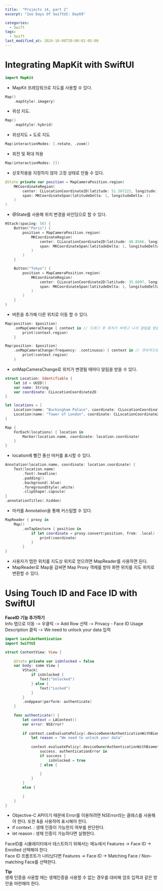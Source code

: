 ```yaml
---
title:  "Projects 14, part 2"
excerpt: "1oo Days Of SwiftUI: Day69"

categories:
  - Swift
tags:
  - Swift
last_modified_at: 2024-10-08T20:00:02-05:00
---
```


# Integrating MapKit with SwiftUI

```Swift
import MapKit
```
- MapKit 프레임워크로 지도를 사용할 수 있다.

```Swift
Map()
    .mapStyle(.imagery)
```
- 위성 지도.

```Swift
Map()
    .mapStyle(.hybrid)
```
- 위성지도 + 도로 지도

```Swift
Map(interactionModes: [.rotate, .zoom])
```
- 회전 및 확대 허용

```Swift
Map(interactionModes: [])
```
- 상호작용을 지정하지 않아 고정 상태로 만들 수 있다.

```Swift
@State private var position = MapCameraPosition.region(
    MKCoordinateRegion(
        center: CLLocationCoordinate2D(latitude: 51.507222, longitude: -0.1275),
        span: MKCoordinateSpan(latitudeDelta: 1, longitudeDelta: 1)
    )
)
```
- @State를 사용해 위치 변경을 바인딩으로 할 수 있다.

```Swift
HStack(spacing: 50) {
    Button("Paris") {
        position = MapCameraPosition.region(
            MKCoordinateRegion(
                center: CLLocationCoordinate2D(latitude: 48.8566, longitude: 2.3522),
                span: MKCoordinateSpan(latitudeDelta: 1, longitudeDelta: 1)
            )
        )
    }

    Button("Tokyo") {
        position = MapCameraPosition.region(
            MKCoordinateRegion(
                center: CLLocationCoordinate2D(latitude: 35.6897, longitude: 139.6922),
                span: MKCoordinateSpan(latitudeDelta: 1, longitudeDelta: 1)
            )
        )
    }
}
```
- 버튼을 추가해 다른 위치로 이동 할 수 있다.
```Swift
Map(position: $position)
    .onMapCameraChange { context in // 드래그 후 위치가 바뀌고 나서 알림을 받음.
        print(context.region)
    }

Map(position: $position)
    .onMapCameraChange(frequency: .continuous) { context in // 연속적으로 알림을 받음.
        print(context.region)
    }

```
- onMapCameraChange로 위치가 변경될 때마다 알림을 받을 수 있다.

```Swift
struct Location: Identifiable {
    let id = UUID()
    var name: String
    var coordinate: CLLocationCoordinate2D
}
```
```Swift
let locations = [
    Location(name: "Buckingham Palace", coordinate: CLLocationCoordinate2D(latitude: 51.501, longitude: -0.141)),
    Location(name: "Tower of London", coordinate: CLLocationCoordinate2D(latitude: 51.508, longitude: -0.076))
]
```
```Swift
Map {
    ForEach(locations) { location in
        Marker(location.name, coordinate: location.coordinate)
    }
}
```
- location에 빨간 풍선 마커를 표시할 수 있다.

```Swift
Annotation(location.name, coordinate: location.coordinate) {
    Text(location.name)
        .font(.headline)
        .padding()
        .background(.blue)
        .foregroundStyle(.white)
        .clipShape(.capsule)
}
.annotationTitles(.hidden)
```
- 마커를 Annotation을 통해 커스텀할 수 있다.

```Swift
MapReader { proxy in
    Map()
        .onTapGesture { position in
            if let coordinate = proxy.convert(position, from: .local) {
                print(coordinate)
            }
        }
}
```
- 사용자가 탭한 위치를 지도상 위치로 얻으려면 MapReader를 사용하면 된다.
- MapReader로 Map을 감싸면 Map Proxy 객체를 받아 화면 위치를 지도 위치로 변환할 수 있다.

# Using Touch ID and Face ID with SwiftUI

**FaceID 기능 추가하기**<br>
Info 탭으로 이동 -> 우클릭 -> Add Row 선택 -> Privacy - Face ID Usage Description 클릭 -> We need to unlock your data 입력

```Swift
import LocalAuthentication
import SwiftUI

struct ContentView: View {
    
    @State private var isUnlocked = false
    var body: some View {
        VStack{
            if isUnlocked {
                Text("Unlocked")
            } else {
                Text("Locked")
            }
        }
        .onAppear(perform: authenticate)
    }
    
    func authenticate() {
        let context = LAContext()
        var error: NSError?
        
        if context.canEvaluatePolicy(.deviceOwnerAuthenticationWithBiometrics, error: &error) {
            let reason = "We need to unlock your data"
            
            context.evaluatePolicy(.deviceOwnerAuthenticationWithBiometrics, localizedReason: reason) {
                success, authenticationError in
                if success {
                    isUnlocked = true
                } else {
                    
                }
            }
        }
        else {
            
        }
    }
}
```
- Objective-C API이기 때문에 Error를 이용하려면 NSError라는 클래스를 사용해야 한다. 또한 &을 사용하여 표시해야 한다.
- if context. : 생채 인증이 가능한지 여부를 판단한다.
- let reason : 생채 인증이 가능하다면 실행한다.

FaceID를 시뮬레이터에서 테스트하기 위해서는 메뉴에서 Features -> Face ID -> Enrolled 선택해야 한다. <br>
Face ID 프롬프트가 나타났다면 Features -> Face ID -> Matching Face / Non-matching Face를 선택한다.<br>

**Tip**<br>
생채 인증을 사용할 때는 생채인증을 사용할 수 없는 경우를 대비해 암호 입력과 같은 방안을 마련해야 한다.